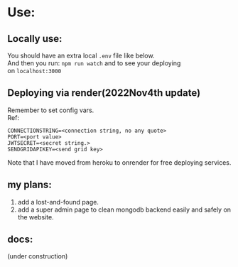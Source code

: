 # Use: #
## Locally use: ## 
You should have an extra local `.env` file like below.<br>
And then you run: `npm run watch` and to see your deploying<br>
on `localhost:3000`<br>

## Deploying via render(2022Nov4th update) ##
Remember to set config vars.<br>
Ref:
```
CONNECTIONSTRING=<connection string, no any quote>
PORT=<port value>
JWTSECRET=<secret string.>
SENDGRIDAPIKEY=<send grid key>
```
Note that I have moved from heroku to onrender for free deploying services.


## my plans: ## 
<ol>
  <li>  add a lost-and-found page. </li>
  <li> add a super admin page to clean mongodb backend easily and safely on the website. </li>
</ol>

## docs: ##
(under construction)

